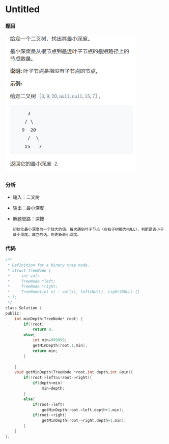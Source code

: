 # Untitled

###  题目

![](../.gitbook/assets/tu-pian%20%286%29.png)

### 分析

* 输入：二叉树
* 输出：最小深度
* 解题思路：深搜

      初始化最小深度为一个较大的值，每次遇到叶子节点（左右子树都为NULL），判断是否小于最小深度，成立的话，则更新最小深度。

### 代码

```c
/**
 * Definition for a binary tree node.
 * struct TreeNode {
 *     int val;
 *     TreeNode *left;
 *     TreeNode *right;
 *     TreeNode(int x) : val(x), left(NULL), right(NULL) {}
 * };
 */
class Solution {
public:
    int minDepth(TreeNode* root) {
        if(!root)
            return 0;
        else{
            int min=999999;
            getMinDepth(root,1,min);
            return min;
        }
            
    }
    void getMinDepth(TreeNode *root,int depth,int &min){
        if(!root->left&&!root->right){
            if(depth<min)
                min=depth;
        }
        else{
            if(root->left)
                getMinDepth(root->left,depth+1,min);
            if(root->right)
                getMinDepth(root->right,depth+1,min);
        }
    }
};
```

